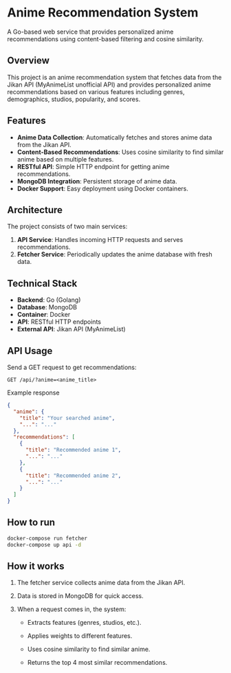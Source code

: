 # Anime Recommendation System

A Go-based web service that provides personalized anime recommendations using content-based filtering and cosine similarity.

## Overview

This project is an anime recommendation system that fetches data from the Jikan API (MyAnimeList unofficial API) and provides personalized anime recommendations based on various features including genres, demographics, studios, popularity, and scores.

## Features

- **Anime Data Collection**: Automatically fetches and stores anime data from the Jikan API.
- **Content-Based Recommendations**: Uses cosine similarity to find similar anime based on multiple features.
- **RESTful API**: Simple HTTP endpoint for getting anime recommendations.
- **MongoDB Integration**: Persistent storage of anime data.
- **Docker Support**: Easy deployment using Docker containers.

## Architecture

The project consists of two main services:

1. **API Service**: Handles incoming HTTP requests and serves recommendations.
2. **Fetcher Service**: Periodically updates the anime database with fresh data.

## Technical Stack

- **Backend**: Go (Golang)
- **Database**: MongoDB
- **Container**: Docker
- **API**: RESTful HTTP endpoints
- **External API**: Jikan API (MyAnimeList)

## API Usage

Send a GET request to get recommendations:

```http
GET /api/?anime=<anime_title>
````
Example response
```json
{
  "anime": {
    "title": "Your searched anime",
    "...": "..."
  },
  "recommendations": [
    {
      "title": "Recommended anime 1",
      "...": "..."
    },
    {
      "title": "Recommended anime 2",
      "...": "..."
    }
  ]
}
```

## How to run 
```bash
docker-compose run fetcher
docker-compose up api -d
```

## How it works

1. The fetcher service collects anime data from the Jikan API.

2. Data is stored in MongoDB for quick access.

3. When a request comes in, the system:

    - Extracts features (genres, studios, etc.).

    - Applies weights to different features.

    - Uses cosine similarity to find similar anime.

    - Returns the top 4 most similar recommendations.
